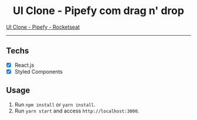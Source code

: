 <h1 align="center">
UI Clone - Pipefy com drag n' drop
</h1>

<a href="https://www.youtube.com/watch?v=awRtgpRsdTQ"> UI Clone - Pipefy - Rocketseat </a> 

<hr>

## Techs

- [x] React.js
- [x] Styled Components

## Usage

1. Run `npm install` or `yarn install`.<br />
2. Run `yarn start` and access `http://localhost:3000`.<br />

